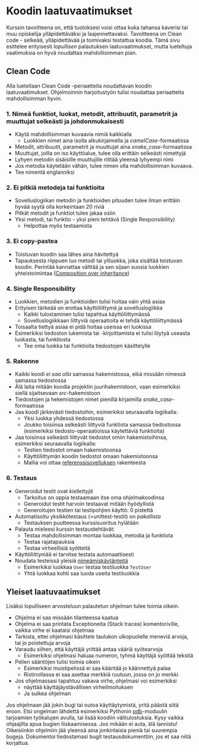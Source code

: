 # Koodin laatuvaatimukset

Kurssin tavoitteena on, että tuotoksesi voisi ottaa kuka tahansa kaverisi tai muu opiskelija ylläpidettäväksi ja laajennettavaksi. Tavoitteena on Clean code - selkeää, ylläpidettävää ja toimivaksi testattua koodia. Tämä sivu esittelee erityisesti _lopullisen_ palautuksen laatuvaatimukset, mutta lueteltuja vaatimuksia on hyvä noudattaa mahdollisimman pian.

## Clean Code

Alla luetellaan Clean Code -periaatteita noudattavan koodin laatuvaatimukset. Ohjelmoinnin harjoitustyön tulisi noudattaa periaatteita mahdollisimman hyvin.

### 1. Nimeä funktiot, luokat, metodit, attribuutit, parametrit ja muuttujat selkeästi ja johdonmukaisesti

- Käytä mahdollisimman kuvaavia nimiä kaikkialla
  - Luokkien nimet aina isolla alkukirjaimella ja _camelCase_-formaatissa
- Metodit, attribuutit, parametrit ja muuttujat aina _snake\_case_-formaatissa
- Muuttujat, joilla on iso käyttöalue, tulee olla erittäin selkeästi nimettyjä
- Lyhyen metodin sisäisille muuttujille riittää yleensä lyhyempi nimi
- Jos metodia käytetään vähän, tulee nimen olla mahdollisimman kuvaava.
- Tee nimentä englanniksi

### 2. Ei pitkiä metodeja tai funktioita

- Sovelluslogiikan metodin ja funktioiden pituuden tulee ilman erittäin hyvää syytä olla korkeintaan 20 riviä
- Pitkät metodit ja funktiot tulee jakaa osiin
- Yksi metodi, tai funktio - yksi pieni tehtävä (Single Responsibility)
  - Helpottaa myös testaamista

### 3. Ei copy-pastea

- Toistuvan koodin saa lähes aina hävitettyä
- Tapauksesta riippuen luo metodi tai yliluokka, joka sisältää toistuvan koodin. Perintää kannattaa välttää ja sen sijaan suosia luokkien yhteistoimintaa ([Composition over inheritance](https://en.wikipedia.org/wiki/Composition_over_inheritance))

### 4. Single Responsibility

- Luokkien, metodien ja funktioiden tulisi hoitaa vain yhtä asiaa
- Erityisen tärkeää on erottaa käyttöliittymä ja sovelluslogiikka
  - Kaikki tulostaminen tulisi tapahtua käyttöliittymässä
  - Sovelluslogiikkaan liittyviä operaatioita ei tehdä käyttöliittymässä
- Toisaalta tiettyä asiaa ei pidä hoitaa useissa eri luokissa
- Esimerkiksi tiedoston lukemista tai -kirjoittamista ei tulisi löytyä useasta luokasta, tai funktiosta
  - Tee oma luokka tai funktioita tiedostojen käsittelylle

### 5. Rakenne

- Kaikki koodi _ei saa olla_ samassa hakemistossa, eikä missään nimessä samassa tiedostossa
- Älä laita mitään koodia projektin juurihakemistoon, vaan esimerkiksi siellä sijaitsevaan _src_-hakemistoon
- Tiedostojen ja hekemistojen nimet pienillä kirjaimilla _snake\_case_-formaatissa
- Jaa koodi järkevästi tiedostoihin, esimerkiksi seuraavalla logiikalla:
  - Yksi luokka yhdessä tiedostossa
  - Joukko toisiinsa selkeästi liittyviä funktiota samassa tiedostossa (esimerkiksi tiedosto-operaatioissa käytettäviä funktioita)
- Jaa toisiinsa selkeästi liittyvät tiedostot omiin hakemistoihinsa, esimerkiksi seuraavalla logiikalla:
  - Testien tiedostot omaan hakemistoonsa
  - Käyttöliittymän koodin tiedostot omaan hakemistoonsa
  - Mallia voi ottaa [referenssisovelluksen](https://github.com/ohjelmistotekniikka-hy/python-todo-app/tree/master/src) rakenteesta

### 6. Testaus

- Generoidut testit ovat _kiellettyjä_
  - Tarkoitus on oppia testaamaan itse oma ohjelmakoodinsa
  - Generoidut testit harvoin testaavat mitään hyödyllistä
  - Generoitujen testien tai testipohjien käyttö: 0 pistettä
- Automatisoitu yksikkötestaus (=unittest-testit) on _pakollista_
  - Testauksen puutteessa kurssisuoritus hylätään
- Palauta mieleesi kurssin testaustehtävät:
  - Testaa mahdollisimman montaa luokkaa, metodia ja funktiota
  - Testaa rajatapauksia
  - Testaa virheellisiä syötteitä
- Käyttöliittymää ei tarvitse testata automaattisesti
- Noudata testeissä yleisiä [nimeämiskäytänteitä](./unittest.md)
  - Esimerkiksi luokkaa `User` testaa testiluokka `TestUser`
  - Yhtä luokkaa kohti saa luoda useita testiluokkia

## Yleiset laatuvaatimukset

Lisäksi lopulliseen arvosteluun palautetun ohjelman tulee toimia oikein.

- Ohjelma ei saa missään tilanteessa kaatua
- Ohjelma ei saa printata Exceptioneita (Stack tracea) komentoriville, vaikka virhe ei kaataisi ohjelmaa
- Tarkista, ettei ohjelmasi käsittele taulukon ulkopuolelle meneviä arvoja, tai jo poistettuja arvoja
- Varaudu siihen, että käyttäjä yrittää antaa vääriä syötearvoja
  - Esimerkiksi ohjelmasi haluaa numeron, tyhmä käyttäjä syöttää tekstiä
- Pelien sääntöjen tulisi toimia oikein
  - Esimerkiksi muistipelissä ei saa kääntää jo käännettyä palaa
  - Ristinollassa ei saa asettaa merkkiä ruutuun, jossa on jo merkki
- Jos ohjelmassasi tapahtuu vakava virhe, ohjelmasi voi esimerkiksi
  - näyttää käyttäjäystävällisen virheilmoituksen
  - Ja sulkea ohjelman

Jos ohjelmaan jää jokin bugi tai outoa käyttäytymistä, yritä päästä siitä eroon. Etsi ongelman lähdettä esimerkiksi Pythonin [pdb](https://realpython.com/python-debugging-pdb/)-moduulin tarjoamien työkalujen avulla, tai lisää koodiin välitulostuksia. Kysy vaikka ohjaajilta apua bugien liiskaamisessa. Jos mikään ei auta, älä lannistu! Oikeisiinkin ohjelmiin jää yleensä aina jonkinlaisia pieniä tai suurempia bugeja. Dokumentoi tiedostamasi bugit testausdokumenttiin, jos et saa niitä korjattua.

